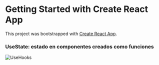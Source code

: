 # Getting Started with Create React App

This project was bootstrapped with [Create React App](https://github.com/facebook/create-react-app).

### UseState: estado en componentes creados como funciones

![UseHooks](https://static.platzi.com/media/user_upload/Como%20funciona%20el%20hook%20useState%20y%20como%20usarlos%20con%20Arrays%20y%20Objetos%20y%202%20p%C3%A1ginas%20m%C3%A1s%20-%20Personal%20Microsoft%20Edge-c10a5e20-e0e2-4086-af1a-8fccb444aff9.jpg "UseHooks")
